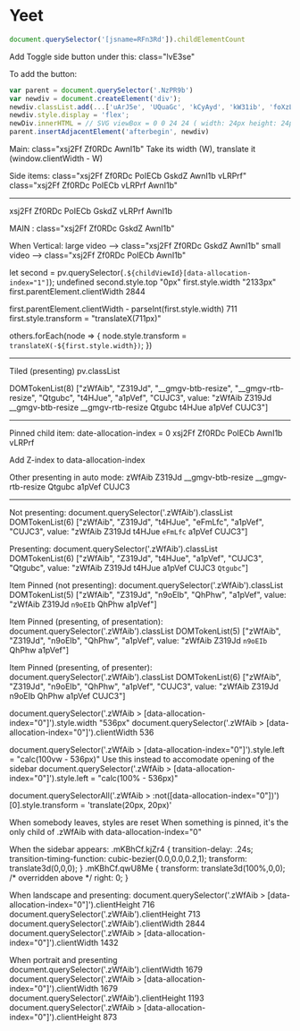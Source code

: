 # Yeet

```JavaScript
document.querySelector('[jsname=RFn3Rd']).childElementCount
```

Add Toggle side button under this:
class="lvE3se"

To add the button:
```JavaScript
var parent = document.querySelector('.NzPR9b')
var newdiv = document.createElement('div');
newdiv.classList.add(...['uArJ5e', 'UQuaGc', 'kCyAyd', 'kW31ib', 'foXzLb']);
newdiv.style.display = 'flex';
newDiv.innerHTML = // SVG viewBox = 0 0 24 24 ( width: 24px height: 24px)
parent.insertAdjacentElement('afterbegin', newdiv)
```


Main: class="xsj2Ff Zf0RDc AwnI1b"
Take its width (W), translate it (window.clientWidth - W)

Side items:
class="xsj2Ff Zf0RDc PoIECb GskdZ AwnI1b vLRPrf" 
class="xsj2Ff Zf0RDc PoIECb vLRPrf AwnI1b"






---------


xsj2Ff Zf0RDc PoIECb GskdZ vLRPrf AwnI1b


MAIN : class="xsj2Ff Zf0RDc GskdZ AwnI1b"


When Vertical:
large video --> class="xsj2Ff Zf0RDc GskdZ AwnI1b"
small video --> class="xsj2Ff Zf0RDc PoIECb AwnI1b"

let second = pv.querySelector(`.${childViewId}[data-allocation-index="1"]`);
undefined
second.style.top
"0px"
first.style.width
"2133px"
first.parentElement.clientWidth
2844


first.parentElement.clientWidth - parseInt(first.style.width)
711
first.style.transform = "translateX(711px)"

others.forEach(node => { node.style.transform = `translateX(-${first.style.width})`; })

------

Tiled (presenting)
pv.classList

DOMTokenList(8) ["zWfAib", "Z319Jd", "__gmgv-btb-resize", "__gmgv-rtb-resize", "Qtgubc", "t4HJue", "a1pVef", "CUJC3", value: "zWfAib Z319Jd __gmgv-btb-resize __gmgv-rtb-resize Qtgubc t4HJue a1pVef CUJC3"]


----

Pinned child item:
date-allocation-index = 0
xsj2Ff Zf0RDc PoIECb AwnI1b vLRPrf


Add Z-index to data-allocation-index


Other presenting in auto mode:
zWfAib Z319Jd __gmgv-btb-resize __gmgv-rtb-resize Qtgubc a1pVef CUJC3



--------
Not presenting:
document.querySelector('.zWfAib').classList
DOMTokenList(6) ["zWfAib", "Z319Jd", "t4HJue", "eFmLfc", "a1pVef", "CUJC3", value: "zWfAib Z319Jd t4HJue `eFmLfc` a1pVef CUJC3"]

Presenting:
document.querySelector('.zWfAib').classList
DOMTokenList(6) ["zWfAib", "Z319Jd", "t4HJue", "a1pVef", "CUJC3", "Qtgubc", value: "zWfAib Z319Jd t4HJue a1pVef CUJC3 `Qtgubc`"]

Item Pinned (not presenting):
document.querySelector('.zWfAib').classList
DOMTokenList(5) ["zWfAib", "Z319Jd", "n9oEIb", "QhPhw", "a1pVef", value: "zWfAib Z319Jd `n9oEIb` QhPhw a1pVef"]

Item Pinned (presenting, of presentation):
document.querySelector('.zWfAib').classList
DOMTokenList(5) ["zWfAib", "Z319Jd", "n9oEIb", "QhPhw", "a1pVef", value: "zWfAib Z319Jd `n9oEIb` QhPhw a1pVef"]

Item Pinned (presenting, of presenter):
document.querySelector('.zWfAib').classList
DOMTokenList(6) ["zWfAib", "Z319Jd", "n9oEIb", "QhPhw", "a1pVef", "CUJC3", value: "zWfAib Z319Jd n9oEIb QhPhw a1pVef CUJC3"]


document.querySelector('.zWfAib > [data-allocation-index="0"]').style.width
"536px"
document.querySelector('.zWfAib > [data-allocation-index="0"]').clientWidth
536


document.querySelector('.zWfAib > [data-allocation-index="0"]').style.left = "calc(100vw - 536px)"
Use this instead to accomodate opening of the sidebar
document.querySelector('.zWfAib > [data-allocation-index="0"]').style.left = "calc(100% - 536px)"




document.querySelectorAll('.zWfAib > :not([data-allocation-index="0"])')[0].style.transform = 'translate(20px, 20px)'


When somebody leaves, styles are reset
When something is pinned, it's the only child of .zWfAib with data-allocation-index="0"

When the sidebar appears:
.mKBhCf.kjZr4 {
    transition-delay: .24s;
    transition-timing-function: cubic-bezier(0.0,0.0,0.2,1);
    transform: translate3d(0,0,0);
}
.mKBhCf.qwU8Me {
    transform: translate3d(100%,0,0);   /* overridden above */
    right: 0;
}



When landscape and presenting:
document.querySelector('.zWfAib > [data-allocation-index="0"]').clientHeight
716
document.querySelector('.zWfAib').clientHeight
713
document.querySelector('.zWfAib').clientWidth
2844
document.querySelector('.zWfAib > [data-allocation-index="0"]').clientWidth
1432

When portrait and presenting
document.querySelector('.zWfAib').clientWidth
1679
document.querySelector('.zWfAib > [data-allocation-index="0"]').clientWidth
1679
document.querySelector('.zWfAib').clientHeight
1193
document.querySelector('.zWfAib > [data-allocation-index="0"]').clientHeight
873